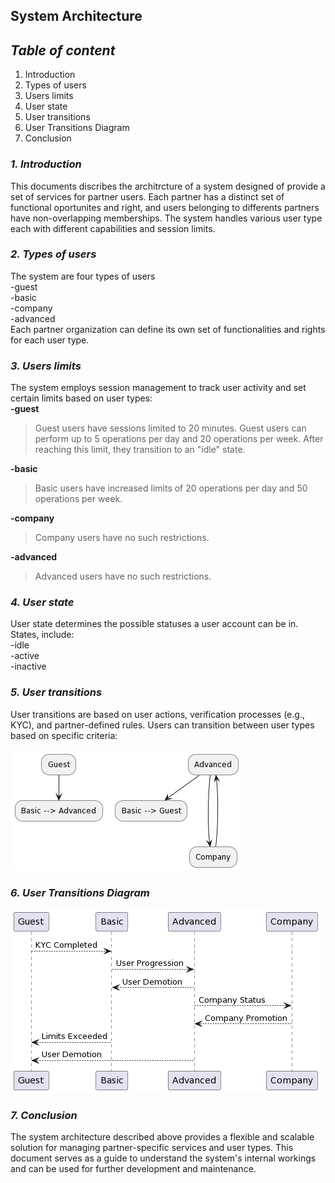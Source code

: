 ## <a name="versions"></a>**System Architecture**
## <a name="versions"></a>*Table of content*
1. Introduction
2. Types of users
3. Users limits
4. User state
5. User transitions
6. User Transitions Diagram
7. Conclusion
### <a name="versions"></a>*1. Introduction*
This documents discribes the architrcture of a system designed of provide a set of services for partner users. Each partner has a distinct set of functional oportunites and right, and users belonging to differents partners have non-overlapping memberships. The system handles various user type each with different capabilities and session limits.
### <a name="versions"></a>*2. Types of users*
The system are four types of  users\
-guest\
-basic\
-company\
-advanced\
Each partner organization can define its own set of functionalities and rights for each user type.
### <a name="versions"></a>*3. Users limits*
The system employs session management to track user activity and set certain limits based on user types:\
**-guest**
> Guest users have sessions limited to 20 minutes.
Guest users can perform up to 5 operations per day and 20 operations per week. After reaching this limit, they transition to an "idle" state.

**-basic**
> Basic users have increased limits of 20 operations per day and 50 operations per week.

**-company**
>Company users have no such restrictions.

**-advanced**
>Advanced users have no such restrictions.

### <a name="versions"></a>*4. User state*
User state determines the possible statuses a user account can be in. States,  include:\
-idle\
-active\
-inactive
### <a name="versions"></a>*5. User transitions*
User transitions are based on user actions, verification processes (e.g., KYC), and partner-defined rules. Users can transition between user types based on specific criteria:


![](Diagrams/diag2.png)
### <a name="versions"></a>*6. User Transitions Diagram*
![](Diagrams/change.png)

### <a name="versions"></a>*7. Conclusion*
The system architecture described above provides a flexible and scalable solution for managing partner-specific services and user types. This document serves as a guide to understand the system's internal workings and can be used for further development and maintenance.
